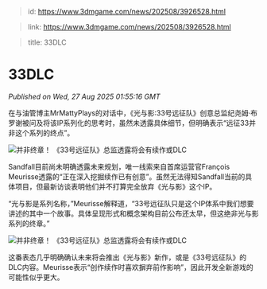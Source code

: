 > id: https://www.3dmgame.com/news/202508/3926528.html

> link: https://www.3dmgame.com/news/202508/3926528.html

> title: 33DLC

# 33DLC
_Published on Wed, 27 Aug 2025 01:55:16 GMT_

在与油管博主MrMattyPlays的对话中，《光与影:33号远征队》创意总监纪尧姆·布罗谢被问及将该IP系列化的思考时，虽然未透露具体细节，但明确表示“远征33并非这个系列的终点”。

![并非终章！ 《33号远征队》总监透露将会有续作或DLC](https://img.3dmgame.com/uploads/images/news/20250827/1756260600_923769_jpg_r.jpg)

Sandfall目前尚未明确透露未来规划，唯一线索来自首席运营官François Meurisse透露的“正在深入挖掘续作已有创意”。虽然无法得知Sandfall当前的具体项目，但最新访谈表明他们并不打算完全放弃《光与影》这个IP。

“光与影是系列名称，”Meurisse解释道，“33号远征队只是这个IP体系中我们想要讲述的其中一个故事。具体呈现形式和概念架构目前公布还太早，但这绝非光与影系列的终章。”

![并非终章！ 《33号远征队》总监透露将会有续作或DLC](https://img.3dmgame.com/uploads/images/news/20250827/1756260600_179916_jpg_r.jpg)

这番表态几乎明确确认未来将会推出《光与影》新作，或是《33号远征队》的DLC内容。Meurisse表示“创作续作时喜欢摒弃前作影响”，因此开发全新游戏的可能性似乎更大。
